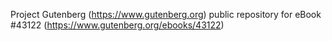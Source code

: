 Project Gutenberg (https://www.gutenberg.org) public repository for eBook #43122 (https://www.gutenberg.org/ebooks/43122)
